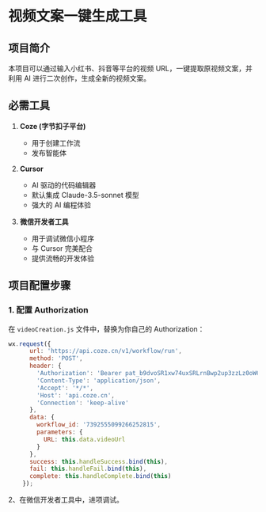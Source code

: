 # 视频文案一键生成工具

## 项目简介
本项目可以通过输入小红书、抖音等平台的视频 URL，一键提取原视频文案，并利用 AI 进行二次创作，生成全新的视频文案。

## 必需工具
1. **Coze (字节扣子平台)**
   - 用于创建工作流
   - 发布智能体

2. **Cursor**
   - AI 驱动的代码编辑器
   - 默认集成 Claude-3.5-sonnet 模型
   - 强大的 AI 编程体验

3. **微信开发者工具**
   - 用于调试微信小程序
   - 与 Cursor 完美配合
   - 提供流畅的开发体验

## 项目配置步骤

### 1. 配置 Authorization
在 `videoCreation.js` 文件中，替换为你自己的 Authorization：

```javascript
wx.request({
      url: 'https://api.coze.cn/v1/workflow/run',
      method: 'POST',
      header: {
        'Authorization': 'Bearer pat_b9dvoSR1xw74uxSRLrnBwp2up3zzLz0oW6WkmtL4laBuCCtzjNIIiAtd3ZJV23Wi',
        'Content-Type': 'application/json',
        'Accept': '*/*',
        'Host': 'api.coze.cn',
        'Connection': 'keep-alive'
      },
      data: {
        workflow_id: '7392555099266252815', 
        parameters: {
          URL: this.data.videoUrl
        }
      },
      success: this.handleSuccess.bind(this),
      fail: this.handleFail.bind(this),
      complete: this.handleComplete.bind(this)
    });
```   
2、在微信开发者工具中，进项调试。
